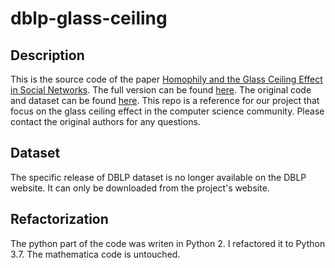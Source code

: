 # dblp-glass-ceiling

## Description
This is the source code of the paper [Homophily and the Glass Ceiling Effect in Social Networks](https://dl.acm.org/citation.cfm?id=2688097).
The full version can be found [here](http://citeseerx.ist.psu.edu/viewdoc/download?doi=10.1.1.697.1011&rep=rep1&type=pdf).
The original code and dataset can be found [here](http://www.glassceiling.pignolet.ch/). This repo is a reference for our project that focus on the glass ceiling effect in the computer science community. Please contact the original authors for any questions.


## Dataset 
The specific release of DBLP dataset is no longer available on the DBLP website. It can only be downloaded from the project's website.


## Refactorization
The python part of the code was writen in Python 2. I refactored it to Python 3.7. The mathematica code is untouched.
